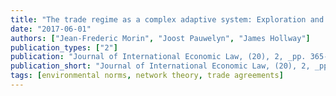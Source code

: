 ```yaml
---
title: "The trade regime as a complex adaptive system: Exploration and exploitation of environmental norms in trade agreements"
date: "2017-06-01"
authors: ["Jean-Frederic Morin", "Joost Pauwelyn", "James Hollway"]
publication_types: ["2"]
publication: "Journal of International Economic Law, (20), 2, _pp. 365--390_"
publication_short: "Journal of International Economic Law, (20), 2, _pp. 365--390_"
tags: [environmental norms, network theory, trade agreements]
---
```

